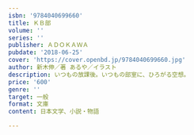 ```yaml
---
isbn: '9784040699660'
title: ＫＢ部
volume: ''
series: ''
publisher: ＡＤＯＫＡＷＡ
pubdate: '2018-06-25'
cover: 'https://cover.openbd.jp/9784040699660.jpg'
author: 新木伸／著 あるや／イラスト
description: いつもの放課後。いつもの部室に、ひろがる空想。
price: '600'
genre: ''
target: 一般
format: 文庫
content: 日本文学、小説・物語

---
```

